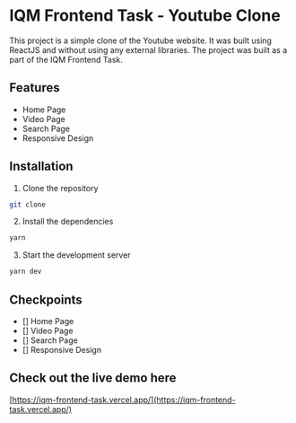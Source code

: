 # IQM Frontend Task - Youtube Clone

This project is a simple clone of the Youtube website. It was built using ReactJS and without using any external libraries. The project was built as a part of the IQM Frontend Task.

## Features

-   Home Page
-   Video Page
-   Search Page
-   Responsive Design

## Installation

1. Clone the repository

```bash
git clone
```

2. Install the dependencies

```bash
yarn
```

3. Start the development server

```bash
yarn dev
```

## Checkpoints

-   [] Home Page
-   [] Video Page
-   [] Search Page
-   [] Responsive Design

## Check out the live demo here

[https://iqm-frontend-task.vercel.app/](https://iqm-frontend-task.vercel.app/)

